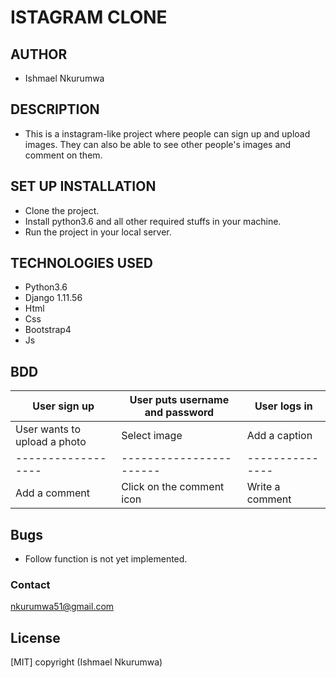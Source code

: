 # ISTAGRAM CLONE

## AUTHOR 
- Ishmael Nkurumwa

## DESCRIPTION
- This is a instagram-like project where people can sign up and upload images. They can also be able to see other people's images and comment on them.

## SET UP INSTALLATION
- Clone the project.
- Install python3.6 and all other required stuffs in your machine.
- Run the project in your local server.

## TECHNOLOGIES USED
- Python3.6
- Django 1.11.56
- Html
- Css
- Bootstrap4
- Js

## BDD
|User sign up| User puts username and password| User logs in|
|-------------|--------------------------------|-------------|
|User wants to upload a photo|Select image| Add a caption|
|------------------|-----------------------|---------------|
|Add a comment| Click on the comment icon| Write a comment|

## Bugs
- Follow function is not yet implemented.

### Contact
nkurumwa51@gmail.com

## License
[MIT] copyright (Ishmael Nkurumwa)